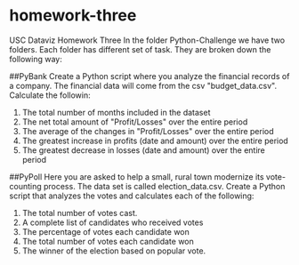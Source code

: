 # homework-three
USC Dataviz Homework Three
In the folder Python-Challenge we have two folders. Each folder has different set of task. They are broken down the following way: 

##PyBank
Create a Python script where you analyze the financial records of a company. The financial data will come from the csv "budget_data.csv". 
Calculate the followin: 
1) The total number of months included in the dataset
2) The net total amount of "Profit/Losses" over the entire period
3) The average of the changes in "Profit/Losses" over the entire period
4) The greatest increase in profits (date and amount) over the entire period
5) The greatest decrease in losses (date and amount) over the entire period

##PyPoll
Here you are asked to help a small, rural town modernize its vote-counting process. The data set is called election_data.csv.
Create a Python script that analyzes the votes and calculates each of the following:
1) The total number of votes cast.
2) A complete list of candidates who received votes
3) The percentage of votes each candidate won
4) The total number of votes each candidate won
5) The winner of the election based on popular vote.
